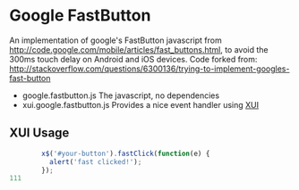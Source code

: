 # Google FastButton

An implementation of google's FastButton javascript from http://code.google.com/mobile/articles/fast_buttons.html, to avoid the 300ms touch delay on Android and iOS devices.  Code forked from: http://stackoverflow.com/questions/6300136/trying-to-implement-googles-fast-button

- google.fastbutton.js The javascript, no dependencies
- xui.google.fastbutton.js Provides a nice event handler using [XUI](http://xuijs.com/)

## XUI Usage

``` js
        x$('#your-button').fastClick(function(e) {
          alert('fast clicked!');
        });
111
